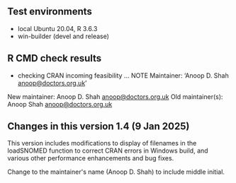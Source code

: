 ## Test environments
* local Ubuntu 20.04, R 3.6.3
* win-builder (devel and release)

## R CMD check results
* checking CRAN incoming feasibility ... NOTE
Maintainer: ‘Anoop D. Shah <anoop@doctors.org.uk>’

New maintainer:
  Anoop D. Shah <anoop@doctors.org.uk>
Old maintainer(s):
  Anoop Shah <anoop@doctors.org.uk>

## Changes in this version 1.4 (9 Jan 2025)
This version includes modifications to display of filenames in
the loadSNOMED function to correct CRAN errors in Windows build,
and various other performance enhancements and bug fixes.

Change to the maintainer's name (Anoop D. Shah) to include middle
initial.
